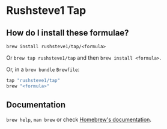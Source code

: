 # Rushsteve1 Tap

## How do I install these formulae?

`brew install rushsteve1/tap/<formula>`

Or `brew tap rushsteve1/tap` and then `brew install <formula>`.

Or, in a `brew bundle` `Brewfile`:

```ruby
tap "rushsteve1/tap"
brew "<formula>"
```

## Documentation

`brew help`, `man brew` or check [Homebrew's documentation](https://docs.brew.sh).
